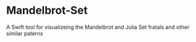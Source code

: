 # Mandelbrot-Set
A Swift tool for visualizeing the Mandelbrot and Julia Set fratals and other similar paterns
